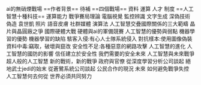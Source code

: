 ai的無硝煙戰場
==作者背景==
	待補
==四個戰場==
	資料
	運算
	人才
	制度
==人工智慧十種科技==
	運算能力
	戰爭賽局理論
	電腦視覺
	監控辨識
	文字生成
	深偽技術
		偽造 袁世凱 照片
	語音皮膚
	社群媒體
	演算法
人工智慧交疊國際關係的三大範疇
	晶片與晶圓廠之爭
	國際硬體大戰
	硬體與ai的軍備競賽
人工智慧的優勢與弱點
	機器學習的優勢
	機器學習的缺陷
	駭客入侵:有心人士隊系統侵入
	對抗樣本:使用圖像偽裝
	資料中毒:竊取，破壞與竄改
	安全性不足:各種惡意的網路攻擊
人工智慧的進化
	人工智慧的國防的影響
	信任建立於安全性
	我們需要的安全未來
人工智慧與未來戰爭
	超人般的人工智慧
	新的戰術，新的戰爭
政府與官僚
	從深度學習分析公司談起
	絕地武士jedi的始末
	從蒼鷺系統公司談起
	公民合作的現況
未來
	如何避免戰爭失控
	人工智慧何去何從
世界必須共同努力

	